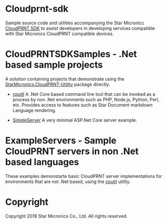 # Cloudprnt-sdk

Sample source code and utilities accompanying the Star Micronicc [CloudPRNT SDK](https://star-m.jp/products/s_print/CloudPRNTSDK/Documentation/en/index.html) to assist developers in developing services compatible with Star Micronics CloudPRNT compatible devices.
 
 
# CloudPRNTSDKSamples - .Net based sample projects

A solution containing projects that demonstrate using the [StarMicronics.CloudPRNT-Utility](https://star-m.jp/products/s_print/CloudPRNTSDK/Documentation/en/api/index.html) package directly.

- [cputil](/CloudPRNTSDKSamples/cputil)
  A .Net Core based command line tool that can be invoked as a process by non .Net environments such as PHP, Node.js, Python, Perl, etc. Provides access to features such as Star Document markdown Language rendering.

- [SimpleServer](/CloudPRNTSDKSamples/SimpleServerAspNetCore)
  A very minimal ASP.Net Core server example.

# ExampleServers - Sample CloudPRNT servers in non .Net based languages

These examples demonstarte basic CloudPRNT server implementations for environments that are not .Net based, using the [cputil](/CloudPRNTSDKSamples/cputil) utility.

# Copyright

Copyright 2019 Star Micronics Co., Ltd. All rights reserved.